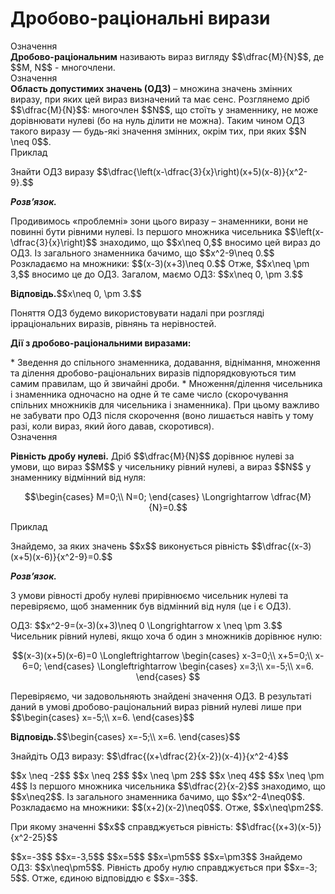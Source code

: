 # Дробово-рацiональнi вирази

<div class="space">
<div class="eoz-wrap">
<span class="eoz">Означення</span> 
<div class="eoz-text">
<b>Дробово-раціональним</b> називають вираз вигляду $$\dfrac{M}{N}$$, де $$M, N$$ - многочлени.
</div>
</div>
</div>

<div class="space">
<div class="eoz-wrap">
<span class="eoz">Означення</span> 
<div class="eoz-text">
<b>Область допустимих значень (ОДЗ)</b> – множина значень змінних виразу, при яких цей вираз визначений та має сенс. Розглянемо дріб $$\dfrac{M}{N}$$: многочлен $$N$$, що стоїть у знаменнику, не може дорівнювати нулеві (бо на нуль ділити не можна). Таким чином ОДЗ такого виразу — будь-які значення змінних, окрім тих, при яких $$N \neq 0$$.
</div>
</div>
</div>

<div class="space">
<div class="task-wrap">
<span class="task">Приклад</span>
<div class="task-text">
<p>Знайти ОДЗ виразу $$\dfrac{\left(x-\dfrac{3}{x}\right)(x+5)(x-8)}{x^2-9}.$$</p>
<p><b><i>Розв’язок.</i></b></p>
<p>Продивимось «проблемні» зони цього виразу – знаменники, вони не повинні бути рівними нулеві. Із першого множника чисельника $$\left(x-\dfrac{3}{x}\right)$$ знаходимо, що $$x\neq 0,$$ вносимо цей вираз до ОДЗ. Із загального знаменника бачимо, що $$x^2-9\neq 0.$$ Розкладаємо на множники: $$(x-3)(x+3)\neq 0.$$ Отже, $$x\neq \pm 3,$$ вносимо це до ОДЗ. Загалом, маємо ОДЗ: $$x\neq 0, \pm 3.$$</p>
<p><b>Вiдповiдь.</b>$$x\neq 0, \pm 3.$$</p>
</div>
</div>
</div>

<p>Поняття ОДЗ будемо використовувати надалі при розгляді ірраціональних виразів, рівнянь та нерівностей.</p>

<p><b>Дії з дробово-раціональними виразами:</b></p>
* Зведення до спільного знаменника, додавання, віднімання, множення та ділення дробово-раціональних виразів підпорядковуються тим самим правилам, що й звичайні дроби.
* Множення/ділення чисельника і знаменника одночасно на одне й те саме число (скорочування спільних множників для чисельника і знаменника). При цьому важливо не забувати про ОДЗ після скорочення (воно лишається навіть у тому разі, коли вираз, який його давав, скоротився).

<div class="space">
</div>

<div class="space">
<div class="eoz-wrap">
<span class="eoz">Означення</span> 
<div class="eoz-text">
<p><b>Рівність дробу нулеві.</b> Дріб $$\dfrac{M}{N}$$ дорівнює нулеві за умови, що вираз $$M$$ у чисельнику рівний нулеві, а вираз $$N$$ у знаменнику відмінний від нуля:</p>
<p align="center">$$\begin{cases}
	M=0;\\
	N=0;
	\end{cases}
	\Longrightarrow \dfrac{M}{N}=0.$$</p>
</div>
</div>
</div>

<div class="space">
<div class="task-wrap">
<span class="task">Приклад</span>
<div class="task-text">
<p>Знайдемо, за яких значень $$x$$ виконується рівність $$\dfrac{(x-3)(x+5)(x-6)}{x^2-9}=0.$$</p>
<p><b><i>Розв’язок.</i></b></p>
<p>З умови рівності дробу нулеві прирівнюємо чисельник нулеві та перевіряємо, щоб знаменник був відмінний від нуля (це і є ОДЗ).</p>
<p>ОДЗ: $$x^2-9=(x-3)(x+3)\neq 0 \Longrightarrow x \neq \pm 3.$$ Чисельник рівний нулеві, якщо хоча б один з множників дорівнює нулю:</p>
<p align="center">$$(x-3)(x+5)(x-6)=0 \Longleftrightarrow
	\begin{cases}
	x-3=0;\\
	x+5=0;\\
	x-6=0;
	\end{cases}
	\Longleftrightarrow
	\begin{cases}
	x=3;\\
	x=-5;\\
	x=6.
	\end{cases}
	$$
</p>
<p>Перевіряємо, чи задовольняють знайдені значення ОДЗ. В результаті даний в умові дробово-раціональний вираз рівний нулеві лише при 
	$$\begin{cases}
	x=-5;\\
	x=6.
	\end{cases}$$</p>
<p><b>Вiдповiдь.</b>$$\begin{cases}
	x=-5;\\
	x=6.
	\end{cases}$$</p>
</div>
</div>
</div>

<div class="space"></div>

<quiz correctLabel="correct" incorrectLabel="incorrect" checkLabel="check">
    <question text="">
        <p>Знайдіть ОДЗ виразу: $$\dfrac{(x+\dfrac{2}{x-2})(x-4)}{x^2-4}$$</p>
        <answer>$$x \neq -2$$</answer>
        <answer>$$x \neq 2$$</answer>
        <answer correct>$$x \neq \pm 2$$</answer>
        <answer>$$x \neq 4$$</answer>
        <answer>$$x \neq \pm 4$$</answer>
        <explanation>
         Із першого множника чисельника $$\dfrac{2}{x-2}$$ знаходимо, що $$x\neq2$$.  Із загального знаменника бачимо, що $$x^2-4\neq0$$. Розкладаємо на множники: $$(x+2)(x-2)\neq0$$. Отже, $$x\neq\pm2$$.
        </explanation>
    </question>
    <question text="">
        <p>При якому значенні $$x$$ справджується рівність: $$\dfrac{(x+3)(x-5)}{x^2-25}$$</p>
        <answer correct>$$x=-3$$</answer>
        <answer>$$x=-3,5$$</answer>
        <answer>$$x=5$$</answer>
        <answer>$$x=\pm5$$</answer>
        <answer>$$x=\pm3$$</answer>
        <explanation>
        Знайдемо ОДЗ: $$x\neq\pm5$$. Рівність дробу нулю справджується при $$x=-3; 5$$. Отже, єдиною відповіддю є $$x=-3$$.
        </explanation>
    </question>
</quiz>